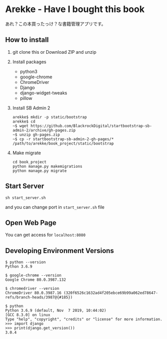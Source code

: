 # Arekke - Have I bought this book

あれ？この本買ったっけ？な書籍管理アプリです。

## How to install

1. git clone this or Download ZIP and unzip

2. Install packages
    - python3
    - google-chrome
    - ChromeDriver
    - Django
    - django-widget-tweaks
    - pillow

3. Install SB Admin 2

    ```shell for install SB Admin 2
    arekke$ mkdir -p static/bootstrap
    arekke$ cd
    ~$ wget https://github.com/BlackrockDigital/startbootstrap-sb-admin-2/archive/gh-pages.zip
    ~$ unzip gh-pages.zip
    ~$ cp -r startbootstrap-sb-admin-2-gh-pages/* /path/to/arekke/book_project/static/bootstrap
    ```

4. Make migrate

    ```shell
    cd book_project
    python manage.py makemigrations
    python manage.py migrate
    ```

## Start Server

```shell
sh start_server.sh
```

and you can change port in `start_server.sh` file

## Open Web Page

You can get access for `localhost:8080`

## Developing Environment Versions

```shell
$ python --version
Python 3.6.9

$ google-chrome --version
Google Chrome 80.0.3987.132

$ chromedriver --version
ChromeDriver 80.0.3987.16 (320f6526c1632ad4f205ebce69b99a062ed78647-refs/branch-heads/3987@{#185})

$ python
Python 3.6.9 (default, Nov  7 2019, 10:44:02)
[GCC 8.3.0] on linux
Type "help", "copyright", "credits" or "license" for more information.
>>> import django
>>> print(django.get_version())
3.0.4
```
